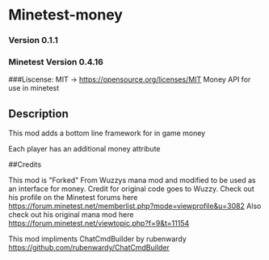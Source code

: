 # Minetest-money
### Version 0.1.1
### Minetest Version 0.4.16
###Liscense: MIT -> https://opensource.org/licenses/MIT
Money API for use in minetest


## Description
This mod adds a bottom line framework for in game money

Each player has an additional money attribute

##Credits

This mod is "Forked" From Wuzzys mana mod and modified to be used as an interface for money. Credit for original code goes to Wuzzy.
Check out his profile on the Minetest forums here
https://forum.minetest.net/memberlist.php?mode=viewprofile&u=3082
Also check out his original mana mod here
https://forum.minetest.net/viewtopic.php?f=9&t=11154

This mod impliments ChatCmdBuilder by rubenwardy
https://github.com/rubenwardy/ChatCmdBuilder